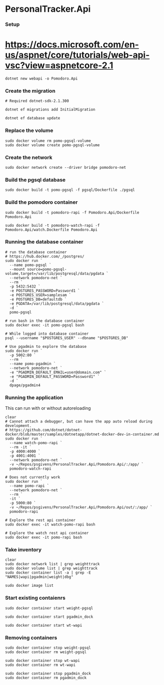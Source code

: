 # PersonalTracker.Api

### Setup

# https://docs.microsoft.com/en-us/aspnet/core/tutorials/web-api-vsc?view=aspnetcore-2.1

    dotnet new webapi -o Pomodoro.Api

    
### Create the migration

    # Required dotnet-sdk-2.1.300

    dotnet ef migrations add InitialMigration

    dotnet ef database update

### Replace the volume
    sudo docker volume rm pomo-pgsql-volume
    sudo docker volume create pomo-pgsql-volume

### Create the network
    sudo docker network create --driver bridge pomodoro-net
  
### Build the pgsql database

    sudo docker build -t pomo-pgsql -f pgsql/Dockerfile ./pgsql

### Build the pomodoro container

    sudo docker build -t pomodoro-rapi -f Pomodoro.Api/Dockerfile Pomodoro.Api

    sudo docker build -t pomodoro-watch-rapi -f Pomodoro.Api/watch.Dockerfile Pomodoro.Api

### Running the database container

    # run the database container
    # https://hub.docker.com/_/postgres/
    sudo docker run `
      --name pomo-pgsql `
      --mount source=pomo-pgsql-volume,target=/var/lib/postgresql/data/pgdata `
      --network pomodoro-net `
      --rm `
      -p 5432:5432 `
      -e POSTGRES_PASSWORD=Password1 `
      -e POSTGRES_USER=samplesam `
      -e POSTGRES_DB=defaultdb `
      -e PGDATA=/var/lib/postgresql/data/pgdata `
      -d `
      pomo-pgsql

    # run bash in the database container
    sudo docker exec -it pomo-pgsql bash

    # While logged into database container
    psql --username "$POSTGRES_USER" --dbname "$POSTGRES_DB"

    # Use pgadmin to explore the database
    sudo docker run `
      -p 5002:80 `
      --rm `
      --name pomo-pgadmin `
      --network pomodoro-net `
      -e "PGADMIN_DEFAULT_EMAIL=user@domain.com" `
      -e "PGADMIN_DEFAULT_PASSWORD=Password1" `
      -d `
      dpage/pgadmin4


### Running the application
This can run with or without autoreloading

    clear
    # Cannot attach a debugger, but can have the app auto reload during development.
    # https://github.com/dotnet/dotnet-docker/blob/master/samples/dotnetapp/dotnet-docker-dev-in-container.md
    sudo docker run `
      --name watch-pomo-rapi `
      --rm -it `
      -p 4000:4000 `
      -p 4001:4001 `
      --network pomodoro-net `
      -v ~/Repos/psgivens/PersonalTracker.Api/Pomodoro.Api/:/app/ `
      pomodoro-watch-rapi
    
    # Does not currently work
    sudo docker run `
      --name pomo-rapi `
      --network pomodoro-net `
      --rm `
      -it `
      -p 5000:80 `
      -v ~/Repos/psgivens/PersonalTracker.Api/Pomodoro.Api/out/:/app/ `
      pomodoro-rapi

    # Explore the rest api container
    sudo docker exec -it watch-pomo-rapi bash

    # Explore the watch rest api container
    sudo docker exec -it pomo-rapi bash


### Take inventory
    clear
    sudo docker network list | grep weighttrack
    sudo docker volume list | grep weighttrack
    sudo docker container list -a | grep -E "NAMES|wapi|pgadmin|weight|dbg"

    sudo docker image list

### Start existing contaienrs

    sudo docker container start weight-pgsql

    sudo docker container start pgadmin_dock

    sudo docker container start wt-wapi

### Removing containers

    sudo docker container stop weight-pgsql
    sudo docker container rm weight-pgsql

    sudo docker container stop wt-wapi
    sudo docker container rm wt-wapi

    sudo docker container stop pgadmin_dock
    sudo docker container rm pgadmin_dock








